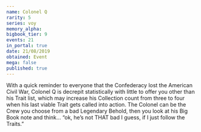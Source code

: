 ```yaml
---
name: Colonel Q
rarity: 5
series: voy
memory_alpha:
bigbook_tier: 9
events: 21
in_portal: true
date: 21/08/2019
obtained: Event
mega: false
published: true
---
```


With a quick reminder to everyone that the Confederacy lost the American Civil War, Colonel Q is decrepit statistically with little to offer you other than his Trait list, which may increase his Collection count from three to four when his last viable Trait gets called into action. The Colonel can be the Crew you choose from a bad Legendary Behold, then you look at his Big Book note and think… “ok, he’s not THAT bad I guess, if I just follow the Traits.”

